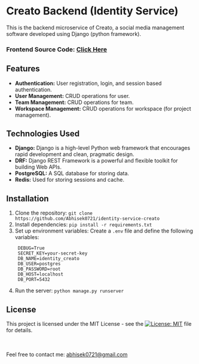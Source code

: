 # Creato Backend (Identity Service)

This is the backend microservice of Creato, a social media management software developed using Django (python framework).

### Frontend Source Code: [Click Here](https://github.com/Abhisek0721/creato-frontend)

## Features

- **Authentication:** User registration, login, and session based authentication.
- **User Management:** CRUD operations for user.
- **Team Management:** CRUD operations for team.
- **Workspace Management:** CRUD operations for workspace (for project management).

## Technologies Used

- **Django:** Django is a high-level Python web framework that encourages rapid development and clean, pragmatic design.
- **DRF:** Django REST Framework is a powerful and flexible toolkit for building Web APIs.
- **PostgreSQL:** A SQL database for storing data.
- **Redis:** Used for storing sessions and cache.

## Installation

1. Clone the repository: `git clone https://github.com/Abhisek0721/identity-service-creato`
2. Install dependencies: `pip install -r requirements.txt`
3. Set up environment variables: Create a `.env` file and define the following variables:
   ```
    DEBUG=True
    SECRET_KEY=your-secret-key
    DB_NAME=identity_creato
    DB_USER=postgres
    DB_PASSWORD=root
    DB_HOST=localhost
    DB_PORT=5432
   ```
4. Run the server: `python manage.py runserver`

## License

This project is licensed under the MIT License - see the [![License: MIT](https://img.shields.io/badge/License-MIT-yellow.svg)](https://github.com/Abhisek0721/identity-service-creato/blob/main/LICENSE)
 file for details.

</br></br>
Feel free to contact me: abhisek0721@gmail.com
